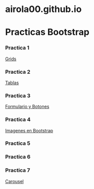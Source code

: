 # airola00.github.io
<h1>Practicas Bootstrap</h3>

<h3>Practica 1</h3>
<a href="https://airola00.github.io/Practica%20Bootstrap%201/Practica%20Bootstrap.html">Grids<a/>

<h3>Practica 2</h3>
<a href="https://airola00.github.io/Practica%20Bootstrap%201/TablasBoostrap.html">Tablas<a/>

<h3>Practica 3</h3>
<a href="https://airola00.github.io/Practica3Bootstrap/Practica3Bootstrap.html">Formulario y Botones<a/>

<h3>Practica 4</h3>
<a href="https://airola00.github.io/Practica3Bootstrap//Practica4Bootstarp/Practica4Botstrap.html">Imagenes en Bootstrap<a/>
 
<h3>Practica 5</h3>
<a href=""><a/>
 
<h3>Practica 6</h3>
<a href=""><a/>
  
<h3>Practica 7</h3>
<a href="https://airola00.github.io/Practica%207/Practica7Bootstrap.html">Carousel<a/> 
